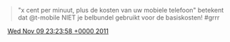 > "x cent per minuut, plus de kosten van uw mobiele telefoon" betekent dat @t\-mobile NIET je belbundel gebruikt voor de basiskosten\! \#grrr

<img src="../../media/tweet.ico" width="12" /> [Wed Nov 09 23:23:58 +0000 2011](https://twitter.com/DromerDenker/status/134410934226657280)